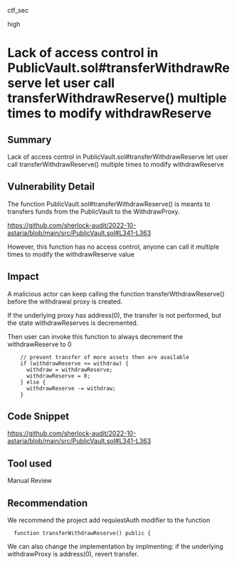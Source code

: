 ctf_sec

high

# Lack of access control in PublicVault.sol#transferWithdrawReserve let user call transferWithdrawReserve() multiple times to modify withdrawReserve

## Summary

Lack of access control in PublicVault.sol#transferWithdrawReserve let user call transferWithdrawReserve() multiple times to modify withdrawReserve

## Vulnerability Detail

The function PublicVault.sol#transferWithdrawReserve() is meants to transfers funds from the PublicVault to the WithdrawProxy.

https://github.com/sherlock-audit/2022-10-astaria/blob/main/src/PublicVault.sol#L341-L363

However, this function has no access control, anyone can call it multiple times to modify the withdrawReserve value

## Impact

A malicious actor can keep calling the function transferWthdrawReserve() before the withdrawal proxy is created.

If the underlying proxy has address(0), the transfer is not performed, but the state withdrawReserves is decremented.

Then user can invoke this function to always decrement the withdrawReserve to 0

```solidity
    // prevent transfer of more assets then are available
    if (withdrawReserve <= withdraw) {
      withdraw = withdrawReserve;
      withdrawReserve = 0;
    } else {
      withdrawReserve -= withdraw;
    }
```

## Code Snippet

https://github.com/sherlock-audit/2022-10-astaria/blob/main/src/PublicVault.sol#L341-L363

## Tool used

Manual Review

## Recommendation

We recommend the project add requiestAuth modifier to the function 

```solidity
  function transferWithdrawReserve() public {
```

We can also change the implementation by implmenting: if the underlying withdrawProxy is address(0), revert transfer.
